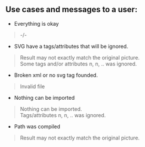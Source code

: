 Use cases and messages to a user:
---
* Everything is okay

> -/-

* SVG have a tags/attributes that will be ignored.

> Result may not exactly match the original picture. <br/>
> Some tags and/or attributes n, n, .. was ignored.

* Broken xml or no svg tag founded.

> Invalid file

* Nothing can be imported

> Nothing can be imported. <br/>
> Tags/attributes n, n, .. was ignored.

* Path was compiled

> Result may not exactly match the original picture.

